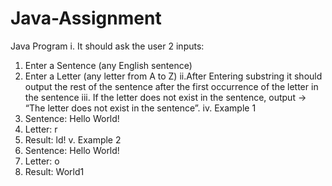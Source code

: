 # Java-Assignment
Java Program
i. It should ask the user 2 inputs:
1. Enter a Sentence (any English sentence)
2. Enter a Letter (any letter from A to Z)
ii.After Entering substring it should output the rest of the sentence after the first
occurrence of the letter in the sentence
iii. If the letter does not exist in the sentence, output -> “The letter does not exist in the
sentence”.
iv. Example 1
1. Sentence: Hello World!
2. Letter: r
3. Result: ld!
v. Example 2
1. Sentence: Hello World!
2. Letter: o
3. Result: World1
